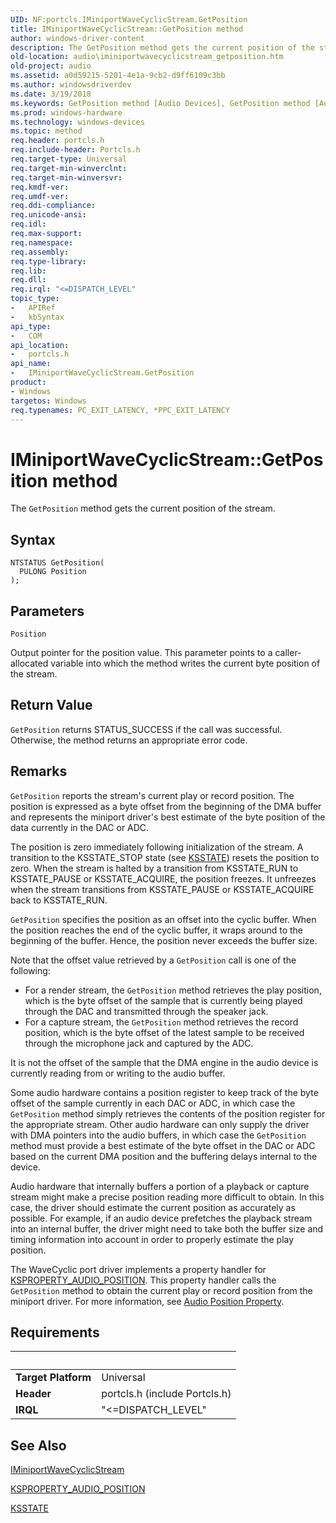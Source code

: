 ```yaml
---
UID: NF:portcls.IMiniportWaveCyclicStream.GetPosition
title: IMiniportWaveCyclicStream::GetPosition method
author: windows-driver-content
description: The GetPosition method gets the current position of the stream.
old-location: audio\iminiportwavecyclicstream_getposition.htm
old-project: audio
ms.assetid: a0d59215-5201-4e1a-9cb2-d9ff6109c3bb
ms.author: windowsdriverdev
ms.date: 3/19/2018
ms.keywords: GetPosition method [Audio Devices], GetPosition method [Audio Devices], IMiniportWaveCyclicStream interface, GetPosition,IMiniportWaveCyclicStream.GetPosition, IMiniportWaveCyclicStream, IMiniportWaveCyclicStream interface [Audio Devices], GetPosition method, IMiniportWaveCyclicStream::GetPosition, audio.iminiportwavecyclicstream_getposition, audmp-routines_016da0e2-bc56-4c06-9755-a13b75d6c5c9.xml, portcls/IMiniportWaveCyclicStream::GetPosition
ms.prod: windows-hardware
ms.technology: windows-devices
ms.topic: method
req.header: portcls.h
req.include-header: Portcls.h
req.target-type: Universal
req.target-min-winverclnt: 
req.target-min-winversvr: 
req.kmdf-ver: 
req.umdf-ver: 
req.ddi-compliance: 
req.unicode-ansi: 
req.idl: 
req.max-support: 
req.namespace: 
req.assembly: 
req.type-library: 
req.lib: 
req.dll: 
req.irql: "<=DISPATCH_LEVEL"
topic_type:
-	APIRef
-	kbSyntax
api_type:
-	COM
api_location:
-	portcls.h
api_name:
-	IMiniportWaveCyclicStream.GetPosition
product:
- Windows
targetos: Windows
req.typenames: PC_EXIT_LATENCY, *PPC_EXIT_LATENCY
---
```



# IMiniportWaveCyclicStream::GetPosition method
The <code>GetPosition</code> method gets the current position of the stream.

## Syntax

```
NTSTATUS GetPosition(
  PULONG Position
);
```

## Parameters

`Position`

Output pointer for the position value. This parameter points to a caller-allocated variable into which the method writes the current byte position of the stream.


## Return Value

<code>GetPosition</code> returns STATUS_SUCCESS if the call was successful. Otherwise, the method returns an appropriate error code.

## Remarks

<code>GetPosition</code> reports the stream's current play or record position. The position is expressed as a byte offset from the beginning of the DMA buffer and represents the miniport driver's best estimate of the byte position of the data currently in the DAC or ADC.

The position is zero immediately following initialization of the stream. A transition to the KSSTATE_STOP state (see <a href="https://msdn.microsoft.com/library/windows/hardware/ff566856">KSSTATE</a>) resets the position to zero. When the stream is halted by a transition from KSSTATE_RUN to KSSTATE_PAUSE or KSSTATE_ACQUIRE, the position freezes. It unfreezes when the stream transitions from KSSTATE_PAUSE or KSSTATE_ACQUIRE back to KSSTATE_RUN.

<code>GetPosition</code> specifies the position as an offset into the cyclic buffer. When the position reaches the end of the cyclic buffer, it wraps around to the beginning of the buffer. Hence, the position never exceeds the buffer size.

Note that the offset value retrieved by a <code>GetPosition</code> call is one of the following:

<ul>
<li>
For a render stream, the <code>GetPosition</code> method retrieves the play position, which is the byte offset of the sample that is currently being played through the DAC and transmitted through the speaker jack.

</li>
<li>
For a capture stream, the <code>GetPosition</code> method retrieves the record position, which is the byte offset of the latest sample to be received through the microphone jack and captured by the ADC.

</li>
</ul>
It is not the offset of the sample that the DMA engine in the audio device is currently reading from or writing to the audio buffer.

Some audio hardware contains a position register to keep track of the byte offset of the sample currently in each DAC or ADC, in which case the <code>GetPosition</code> method simply retrieves the contents of the position register for the appropriate stream. Other audio hardware can only supply the driver with DMA pointers into the audio buffers, in which case the <code>GetPosition</code> method must provide a best estimate of the byte offset in the DAC or ADC based on the current DMA position and the buffering delays internal to the device.

Audio hardware that internally buffers a portion of a playback or capture stream might make a precise position reading more difficult to obtain. In this case, the driver should estimate the current position as accurately as possible. For example, if an audio device prefetches the playback stream into an internal buffer, the driver might need to take both the buffer size and timing information into account in order to properly estimate the play position.

The WaveCyclic port driver implements a property handler for <a href="https://msdn.microsoft.com/library/windows/hardware/ff537297">KSPROPERTY_AUDIO_POSITION</a>. This property handler calls the <code>GetPosition</code> method to obtain the current play or record position from the miniport driver. For more information, see <a href="https://msdn.microsoft.com/893fea84-9136-4107-96d2-8a4e2ab7bd2a">Audio Position Property</a>.

## Requirements
| &nbsp; | &nbsp; |
| ---- |:---- |
| **Target Platform** | Universal |
| **Header** | portcls.h (include Portcls.h) |
| **IRQL** | "<=DISPATCH_LEVEL" |

## See Also

<a href="https://msdn.microsoft.com/library/windows/hardware/ff536715">IMiniportWaveCyclicStream</a>



<a href="https://msdn.microsoft.com/library/windows/hardware/ff537297">KSPROPERTY_AUDIO_POSITION</a>



<a href="https://msdn.microsoft.com/library/windows/hardware/ff566856">KSSTATE</a>